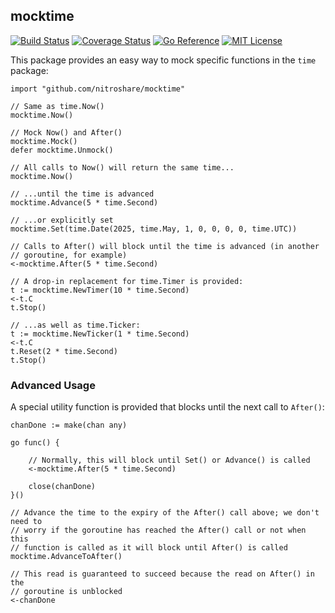 ## mocktime

[![Build Status](https://github.com/nitroshare/mocktime/actions/workflows/test.yml/badge.svg)](https://github.com/nitroshare/mocktime/actions/workflows/test.yml)
[![Coverage Status](https://coveralls.io/repos/github/nitroshare/mocktime/badge.svg?branch=main)](https://coveralls.io/github/nitroshare/mocktime?branch=main)
[![Go Reference](https://pkg.go.dev/badge/github.com/nitroshare/mocktime.svg)](https://pkg.go.dev/github.com/nitroshare/mocktime)
[![MIT License](https://img.shields.io/badge/license-MIT-9370d8.svg?style=flat)](https://opensource.org/licenses/MIT)

This package provides an easy way to mock specific functions in the `time` package:

```golang
import "github.com/nitroshare/mocktime"

// Same as time.Now()
mocktime.Now()

// Mock Now() and After()
mocktime.Mock()
defer mocktime.Unmock()

// All calls to Now() will return the same time...
mocktime.Now()

// ...until the time is advanced
mocktime.Advance(5 * time.Second)

// ...or explicitly set
mocktime.Set(time.Date(2025, time.May, 1, 0, 0, 0, 0, time.UTC))

// Calls to After() will block until the time is advanced (in another
// goroutine, for example)
<-mocktime.After(5 * time.Second)

// A drop-in replacement for time.Timer is provided:
t := mocktime.NewTimer(10 * time.Second)
<-t.C
t.Stop()

// ...as well as time.Ticker:
t := mocktime.NewTicker(1 * time.Second)
<-t.C
t.Reset(2 * time.Second)
t.Stop()
```

### Advanced Usage

A special utility function is provided that blocks until the next call to `After()`:

```golang
chanDone := make(chan any)

go func() {

    // Normally, this will block until Set() or Advance() is called
    <-mocktime.After(5 * time.Second)

    close(chanDone)
}()

// Advance the time to the expiry of the After() call above; we don't need to
// worry if the goroutine has reached the After() call or not when this
// function is called as it will block until After() is called
mocktime.AdvanceToAfter()

// This read is guaranteed to succeed because the read on After() in the
// goroutine is unblocked
<-chanDone
```
